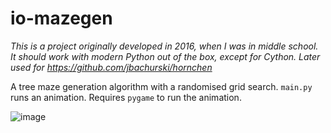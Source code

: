 # io-mazegen

*This is a project originally developed in 2016, when I was in middle school. It should work with modern Python out of the box, except for Cython.*
*Later used for https://github.com/jbachurski/hornchen*

A tree maze generation algorithm with a randomised grid search. `main.py` runs an animation. Requires `pygame` to run the animation.

![image](https://user-images.githubusercontent.com/25066148/189497604-3adbc6bd-4e13-4b06-a477-43ed3616ea23.png)
